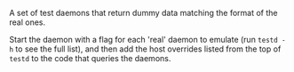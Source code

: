 A set of test daemons that return dummy data matching the format of the real ones.

Start the daemon with a flag for each 'real' daemon to emulate (run `testd -h` to see the full list), and then add the host overrides listed from the top of `testd` to the code that queries the daemons.
